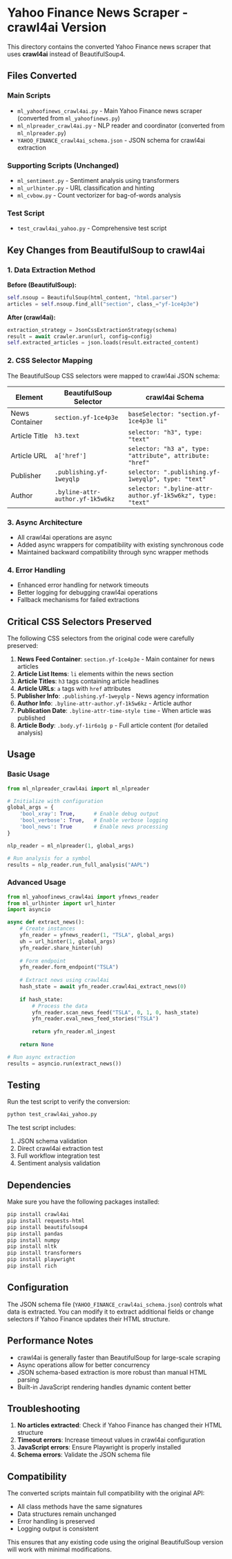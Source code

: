 # Yahoo Finance News Scraper - crawl4ai Version

This directory contains the converted Yahoo Finance news scraper that uses **crawl4ai** instead of BeautifulSoup4.

## Files Converted

### Main Scripts
- `ml_yahoofinews_crawl4ai.py` - Main Yahoo Finance news scraper (converted from `ml_yahoofinews.py`)
- `ml_nlpreader_crawl4ai.py` - NLP reader and coordinator (converted from `ml_nlpreader.py`)
- `YAHOO_FINANCE_crawl4ai_schema.json` - JSON schema for crawl4ai extraction

### Supporting Scripts (Unchanged)
- `ml_sentiment.py` - Sentiment analysis using transformers
- `ml_urlhinter.py` - URL classification and hinting
- `ml_cvbow.py` - Count vectorizer for bag-of-words analysis

### Test Script
- `test_crawl4ai_yahoo.py` - Comprehensive test script

## Key Changes from BeautifulSoup to crawl4ai

### 1. Data Extraction Method
**Before (BeautifulSoup):**
```python
self.nsoup = BeautifulSoup(html_content, "html.parser")
articles = self.nsoup.find_all("section", class_="yf-1ce4p3e")
```

**After (crawl4ai):**
```python
extraction_strategy = JsonCssExtractionStrategy(schema)
result = await crawler.arun(url, config=config)
self.extracted_articles = json.loads(result.extracted_content)
```

### 2. CSS Selector Mapping
The BeautifulSoup CSS selectors were mapped to crawl4ai JSON schema:

| Element | BeautifulSoup Selector | crawl4ai Schema |
|---------|----------------------|-----------------|
| News Container | `section.yf-1ce4p3e` | `baseSelector: "section.yf-1ce4p3e li"` |
| Article Title | `h3.text` | `selector: "h3", type: "text"` |
| Article URL | `a['href']` | `selector: "h3 a", type: "attribute", attribute: "href"` |
| Publisher | `.publishing.yf-1weyqlp` | `selector: ".publishing.yf-1weyqlp", type: "text"` |
| Author | `.byline-attr-author.yf-1k5w6kz` | `selector: ".byline-attr-author.yf-1k5w6kz", type: "text"` |

### 3. Async Architecture
- All crawl4ai operations are async
- Added async wrappers for compatibility with existing synchronous code
- Maintained backward compatibility through sync wrapper methods

### 4. Error Handling
- Enhanced error handling for network timeouts
- Better logging for debugging crawl4ai operations
- Fallback mechanisms for failed extractions

## Critical CSS Selectors Preserved

The following CSS selectors from the original code were carefully preserved:

1. **News Feed Container**: `section.yf-1ce4p3e` - Main container for news articles
2. **Article List Items**: `li` elements within the news section
3. **Article Titles**: `h3` tags containing article headlines
4. **Article URLs**: `a` tags with `href` attributes
5. **Publisher Info**: `.publishing.yf-1weyqlp` - News agency information
6. **Author Info**: `.byline-attr-author.yf-1k5w6kz` - Article author
7. **Publication Date**: `.byline-attr-time-style time` - When article was published
8. **Article Body**: `.body.yf-1ir6o1g p` - Full article content (for detailed analysis)

## Usage

### Basic Usage
```python
from ml_nlpreader_crawl4ai import ml_nlpreader

# Initialize with configuration
global_args = {
    'bool_xray': True,      # Enable debug output
    'bool_verbose': True,   # Enable verbose logging
    'bool_news': True       # Enable news processing
}

nlp_reader = ml_nlpreader(1, global_args)

# Run analysis for a symbol
results = nlp_reader.run_full_analysis("AAPL")
```

### Advanced Usage
```python
from ml_yahoofinews_crawl4ai import yfnews_reader
from ml_urlhinter import url_hinter
import asyncio

async def extract_news():
    # Create instances
    yfn_reader = yfnews_reader(1, "TSLA", global_args)
    uh = url_hinter(1, global_args)
    yfn_reader.share_hinter(uh)
    
    # Form endpoint
    yfn_reader.form_endpoint("TSLA")
    
    # Extract news using crawl4ai
    hash_state = await yfn_reader.crawl4ai_extract_news(0)
    
    if hash_state:
        # Process the data
        yfn_reader.scan_news_feed("TSLA", 0, 1, 0, hash_state)
        yfn_reader.eval_news_feed_stories("TSLA")
        
        return yfn_reader.ml_ingest
    
    return None

# Run async extraction
results = asyncio.run(extract_news())
```

## Testing

Run the test script to verify the conversion:

```bash
python test_crawl4ai_yahoo.py
```

The test script includes:
1. JSON schema validation
2. Direct crawl4ai extraction test
3. Full workflow integration test
4. Sentiment analysis validation

## Dependencies

Make sure you have the following packages installed:

```bash
pip install crawl4ai
pip install requests-html
pip install beautifulsoup4
pip install pandas
pip install numpy
pip install nltk
pip install transformers
pip install playwright
pip install rich
```

## Configuration

The JSON schema file (`YAHOO_FINANCE_crawl4ai_schema.json`) controls what data is extracted. You can modify it to extract additional fields or change selectors if Yahoo Finance updates their HTML structure.

## Performance Notes

- crawl4ai is generally faster than BeautifulSoup for large-scale scraping
- Async operations allow for better concurrency
- JSON schema-based extraction is more robust than manual HTML parsing
- Built-in JavaScript rendering handles dynamic content better

## Troubleshooting

1. **No articles extracted**: Check if Yahoo Finance has changed their HTML structure
2. **Timeout errors**: Increase timeout values in crawl4ai configuration
3. **JavaScript errors**: Ensure Playwright is properly installed
4. **Schema errors**: Validate the JSON schema file

## Compatibility

The converted scripts maintain full compatibility with the original API:
- All class methods have the same signatures
- Data structures remain unchanged
- Error handling is preserved
- Logging output is consistent

This ensures that any existing code using the original BeautifulSoup version will work with minimal modifications.
